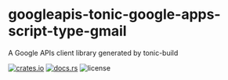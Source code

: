 # googleapis-tonic-google-apps-script-type-gmail

A Google APIs client library generated by tonic-build

[![crates.io](https://img.shields.io/crates/v/googleapis-tonic-google-apps-script-type-gmail)](https://crates.io/crates/googleapis-tonic-google-apps-script-type-gmail)
[![docs.rs](https://img.shields.io/docsrs/googleapis-tonic-google-apps-script-type-gmail)](https://docs.rs/googleapis-tonic-google-apps-script-type-gmail)
![license](https://img.shields.io/crates/l/googleapis-tonic-google-apps-script-type-gmail)
